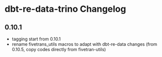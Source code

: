 # dbt-re-data-trino Changelog

## 0.10.1
- tagging start from 0.10.1
- rename fivetrans_utils macros to adapt with dbt-re-data changes (from 0.10.5, copy codes directly from fivetran-utils)
